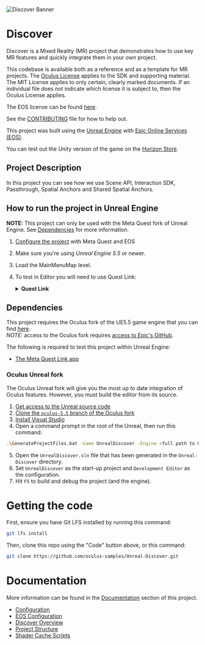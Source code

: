 ![Discover Banner](./Documentation/Media/banner.png "Discover")

# Discover

Discover is a Mixed Reality (MR) project that demonstrates how to use key MR features and quickly integrate them in your own project.

This codebase is available both as a reference and as a template for MR projects. The [Oculus License](LICENSE) applies to the SDK and supporting material. The MIT License applies to only certain, clearly marked documents. If an individual file does not indicate which license it is subject to, then the Oculus License applies.

The EOS license can be found [here](https://dev.epicgames.com/en-US/licensing).

See the [CONTRIBUTING](./CONTRIBUTING.md) file for how to help out.

This project was built using the [Unreal Engine](https://www.unrealengine.com/) with [Epic Online Services (EOS)](https://dev.epicgames.com/docs/epic-online-services).

You can test out the Unity version of the game on the [Horizon Store](https://www.oculus.com/experiences/quest/7041851792509764/).

## Project Description

In this project you can see how we use Scene API, Interaction SDK, Passthrough, Spatial Anchors and Shared Spatial Anchors.

## How to run the project in Unreal Engine

**NOTE:** This project can only be used with the Meta Quest fork of Unreal Engine. See <a href="#Dependencies">Dependencies</a> for more information.

1. [Configure the project](./Documentation/Configuration.md) with Meta Quest and EOS
2. Make sure you're using  *Unreal Engine 5.5* or newer.
3. Load the MainMenuMap level.
4. To test in Editor you will need to use Quest Link:
    <details>
      <summary><b>Quest Link</b></summary>

    - Enable Quest Link:
        - Put on your headset and navigate to "Quick Settings"; select "Quest Link" (or "Quest Air Link" if using Air Link).
        - Select your desktop from the list and then select, "Launch". This will launch the Quest Link app, allowing you to control your desktop from your headset.
    - With the headset on, select "Desktop" from the control panel in front of you. You should be able to see your desktop in VR!
    - Navigate to Unreal and change the Play Mode to "VR Preview" using the button with 3 stacked dots in UE's main toolbar.
    - The application should launch on your headset automatically
    </details>

## Dependencies

This project requires the Oculus fork of the UE5.5 game engine that you can find [here](https://github.com/Oculus-VR/UnrealEngine/tree/oculus-5.5).<br/>*NOTE:* access to the Oculus fork requires [access to Epic's GitHub](https://www.unrealengine.com/en-US/ue-on-github).

The following is required to test this project within Unreal Engine:

- [The Meta Quest Link app](https://www.meta.com/quest/setup/)

### Oculus Unreal fork

The Oculus Unreal fork will give you the most up to date integration of Oculus features. However, you must build the editor from its source.

1. [Get access to the Unreal source code](https://developer.oculus.com/documentation/unreal/unreal-building-ue4-from-source/#prerequisites)
2. [Clone the `oculus-5.5` branch of the Oculus fork](hhttps://github.com/Oculus-VR/UnrealEngine/tree/oculus-5.5)
3. [Install Visual Studio](https://developer.oculus.com/documentation/unreal/unreal-building-ue4-from-source/#to-download-and-build-unreal-engine)
4. Open a command prompt in the root of the Unreal, then run this command:
```sh
.\GenerateProjectFiles.bat -Game UnrealDiscover -Engine <full path to Unreal-Discover directory>\UnrealDiscover.uproject
```
5. Open the `UnrealDiscover.sln` file that has been generated in the `Unreal-Discover` directory.
6. Set `UnrealDiscover` as the start-up project and `Development Editor` as the configuration.
7. Hit `F5` to build and debug the project (and the engine).

# Getting the code

First, ensure you have Git LFS installed by running this command:

```sh
git lfs install
```

Then, clone this repo using the "Code" button above, or this command:

```sh
git clone https://github.com/oculus-samples/Unreal-Discover.git
```

# Documentation

More information can be found in the [Documentation](./Documentation/) section of this project.

- [Configuration](./Documentation/Configuration.md)
- [EOS Configuration](./Documentation/EOSConfiguration.md)
- [Discover Overview](./Documentation/DiscoverOverview.md)
- [Project Structure](./Documentation/ProjectStructure.md)
- [Shader Cache Scripts](./ShaderCacheScripts/)
